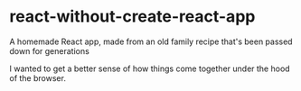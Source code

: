# react-without-create-react-app
A homemade React app, made from an old family recipe that's been passed down for generations

I wanted to get a better sense of how things come together under the hood of the browser.
